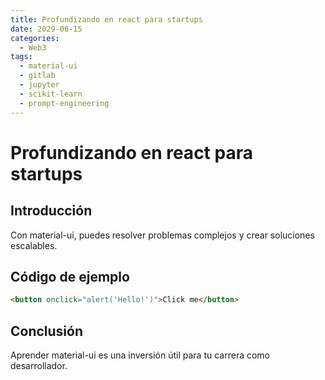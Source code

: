 ```yaml
---
title: Profundizando en react para startups
date: 2029-06-15
categories:
  - Web3
tags:
  - material-ui
  - gitlab
  - jupyter
  - scikit-learn
  - prompt-engineering
---
```


# Profundizando en react para startups

## Introducción

Con material-ui, puedes resolver problemas complejos y crear soluciones escalables.

## Código de ejemplo

```html
<button onclick="alert('Hello!')">Click me</button>
```

## Conclusión

Aprender material-ui es una inversión útil para tu carrera como desarrollador.